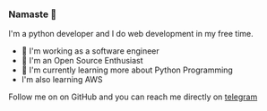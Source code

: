 ### Namaste 🙏
I'm a python developer and I do web development in my free time. 
- 🔭 I'm working as a software engineer
- 🌱 I'm an Open Source Enthusiast
- 👯 I'm currently learning more about Python Programming
- I'm also learning AWS

Follow me on on GitHub and you can reach me directly on [telegram](https://telegram.me/ckpro)

<!--
**lazydeveloper/lazydeveloper** is a ✨ _special_ ✨ repository because its `README.md` (this file) appears on your GitHub profile.

Here are some ideas to get you started:

- 🔭 I’m currently working on ...
- 🌱 I’m currently learning ...
- 👯 I’m looking to collaborate on ...
- 🤔 I’m looking for help with ...
- 💬 Ask me about ...
- 📫 How to reach me: ...
- 😄 Pronouns: ...
- ⚡ Fun fact: ...
-->

